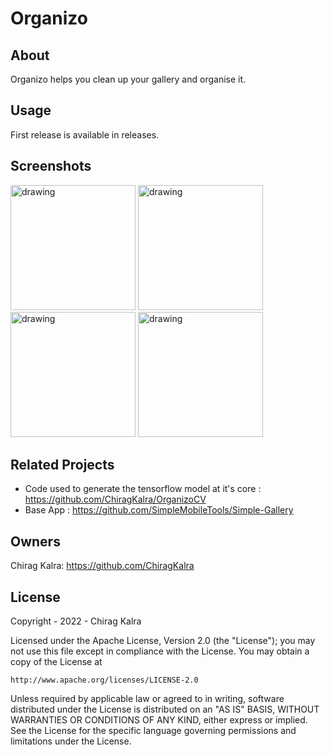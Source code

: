 # Organizo

## About
Organizo helps you clean up your gallery and organise it.

## Usage
First release is available in releases.

## Screenshots
<p>
<img src="https://user-images.githubusercontent.com/24735099/184189642-5bf15932-9796-45a5-ad5a-f6839730c600.png" alt="drawing" width="200"/>
<img src="https://user-images.githubusercontent.com/24735099/184189707-d7210dae-8a57-4d36-a756-a2e04b770db4.png" alt="drawing" width="200"/>
<img src="https://user-images.githubusercontent.com/24735099/184189745-e64c5ba9-3ac5-4dea-8904-9b77cb1c24ec.png" alt="drawing" width="200"/>
<img src="https://user-images.githubusercontent.com/24735099/184189752-9e56389c-43d3-4828-8aa8-92f6932f8b34.png" alt="drawing" width="200"/>
</p>

## Related Projects
* Code used to generate the tensorflow model at it's core : https://github.com/ChiragKalra/OrganizoCV
* Base App : https://github.com/SimpleMobileTools/Simple-Gallery

## Owners
Chirag Kalra: https://github.com/ChiragKalra

## License
Copyright - 2022 - Chirag Kalra

Licensed under the Apache License, Version 2.0 (the "License");
you may not use this file except in compliance with the License.
You may obtain a copy of the License at

    http://www.apache.org/licenses/LICENSE-2.0

Unless required by applicable law or agreed to in writing, software
distributed under the License is distributed on an "AS IS" BASIS,
WITHOUT WARRANTIES OR CONDITIONS OF ANY KIND, either express or implied.
See the License for the specific language governing permissions and
limitations under the License.
